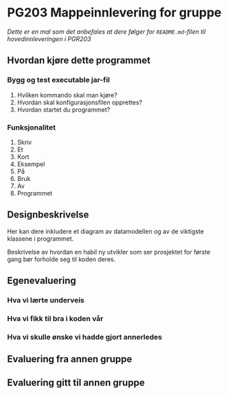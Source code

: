 # PG203 Mappeinnlevering for gruppe <wiseflow gruppenummer>

*Dette er en mal som det anbefales at dere følger for `README.md`-filen til hovedinnleveringen i PGR203* 

## Hvordan kjøre dette programmet

### Bygg og test executable jar-fil

1. Hvilken kommando skal man kjøre?
2. Hvordan skal konfigurasjonsfilen opprettes?
3. Hvordan startet du programmet?

### Funksjonalitet

1. Skriv
2. Et
3. Kort
4. Eksempel
5. På
6. Bruk
7. Av
8. Programmet

## Designbeskrivelse

Her kan dere inkludere et diagram av datamodellen og av de viktigste klassene i programmet.

Beskrivelse av hvordan en habil ny utvikler som ser prosjektet for første gang bør forholde seg til koden deres.

## Egenevaluering

### Hva vi lærte underveis

### Hva vi fikk til bra i koden vår

### Hva vi skulle ønske vi hadde gjort annerledes

## Evaluering fra annen gruppe

## Evaluering gitt til annen gruppe
